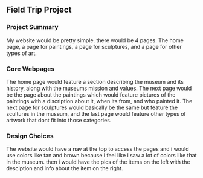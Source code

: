 ## Field Trip Project

### Project Summary

My website would be pretty simple. there would be 4 pages. The home page, a page for paintings, a page for sculptures, and a page for other types of art.

### Core Webpages

The home page would feature a section describing the museum and its history, along with the museums mission and values. The next page would be the page about the paintings which would feature pictures of the paintings with a discription about it, when its from, and who painted it. The next page for sculptures would basically be the same but feature the scultures in the museum, and the last page would feature other types of artwork that dont fit into those categories.

### Design Choices

The website would have a nav at the top to access the pages and i would use colors like tan and brown because i feel like i saw a lot of colors like that in the museum. then i would have the pics of the items on the left with the desciption and info about the item on the right.
